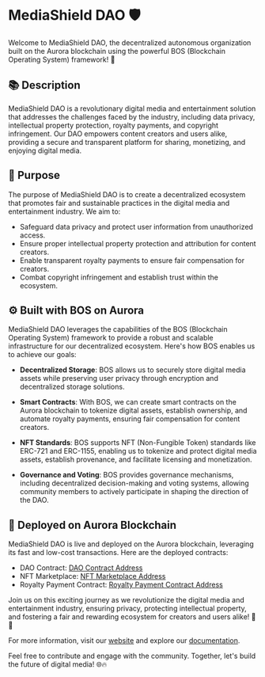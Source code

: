 # MediaShield DAO 🛡️

Welcome to MediaShield DAO, the decentralized autonomous organization built on the Aurora blockchain using the powerful BOS (Blockchain Operating System) framework! 🌟

## 📚 Description

MediaShield DAO is a revolutionary digital media and entertainment solution that addresses the challenges faced by the industry, including data privacy, intellectual property protection, royalty payments, and copyright infringement. Our DAO empowers content creators and users alike, providing a secure and transparent platform for sharing, monetizing, and enjoying digital media.

## 🎯 Purpose

The purpose of MediaShield DAO is to create a decentralized ecosystem that promotes fair and sustainable practices in the digital media and entertainment industry. We aim to:

- Safeguard data privacy and protect user information from unauthorized access.
- Ensure proper intellectual property protection and attribution for content creators.
- Enable transparent royalty payments to ensure fair compensation for creators.
- Combat copyright infringement and establish trust within the ecosystem.

## ⚙️ Built with BOS on Aurora

MediaShield DAO leverages the capabilities of the BOS (Blockchain Operating System) framework to provide a robust and scalable infrastructure for our decentralized ecosystem. Here's how BOS enables us to achieve our goals:

- **Decentralized Storage**: BOS allows us to securely store digital media assets while preserving user privacy through encryption and decentralized storage solutions.

- **Smart Contracts**: With BOS, we can create smart contracts on the Aurora blockchain to tokenize digital assets, establish ownership, and automate royalty payments, ensuring fair compensation for content creators.

- **NFT Standards**: BOS supports NFT (Non-Fungible Token) standards like ERC-721 and ERC-1155, enabling us to tokenize and protect digital media assets, establish provenance, and facilitate licensing and monetization.

- **Governance and Voting**: BOS provides governance mechanisms, including decentralized decision-making and voting systems, allowing community members to actively participate in shaping the direction of the DAO.

## 🚀 Deployed on Aurora Blockchain

MediaShield DAO is live and deployed on the Aurora blockchain, leveraging its fast and low-cost transactions. Here are the deployed contracts:

- DAO Contract: [DAO Contract Address](https://explorer.aurora.dev/address/dao-contract-address)
- NFT Marketplace: [NFT Marketplace Address](https://explorer.aurora.dev/address/nft-marketplace-address)
- Royalty Payment Contract: [Royalty Payment Contract Address](https://explorer.aurora.dev/address/royalty-payment-contract-address)

Join us on this exciting journey as we revolutionize the digital media and entertainment industry, ensuring privacy, protecting intellectual property, and fostering a fair and rewarding ecosystem for creators and users alike! 💪🎉

For more information, visit our [website](https://mediashielddao.com) and explore our [documentation](https://mediashielddao.com/docs).

Feel free to contribute and engage with the community. Together, let's build the future of digital media! 🌐🔥